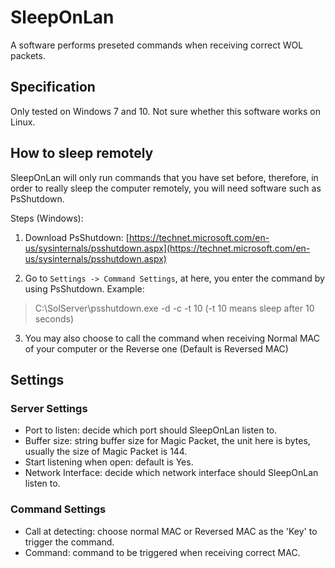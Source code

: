 # SleepOnLan
A software performs preseted commands when receiving correct WOL packets.

## Specification
Only tested on Windows 7 and 10. Not sure whether this software works on Linux.

## How to sleep remotely
SleepOnLan will only run commands that you have set before, therefore, in order to really sleep the computer remotely, you will need software such as PsShutdown.

Steps (Windows):
1. Download PsShutdown: [https://technet.microsoft.com/en-us/sysinternals/psshutdown.aspx](https://technet.microsoft.com/en-us/sysinternals/psshutdown.aspx)

2. Go to `Settings -> Command Settings`, at here, you enter the command by using PsShutdown. Example:
> C:\SolServer\psshutdown.exe -d -c -t 10
(-t 10 means sleep after 10 seconds)

3. You may also choose to call the command when receiving Normal MAC of your computer or the Reverse one (Default is Reversed MAC)

## Settings
### Server Settings
* Port to listen: decide which port should SleepOnLan listen to.
* Buffer size: string buffer size for Magic Packet, the unit here is bytes, usually the size of Magic Packet is 144.
* Start listening when open: default is Yes.
* Network Interface: decide which network interface should SleepOnLan listen to.

### Command Settings
* Call at detecting: choose normal MAC or Reversed MAC as the 'Key' to trigger the command.
* Command: command to be triggered when receiving correct MAC.
